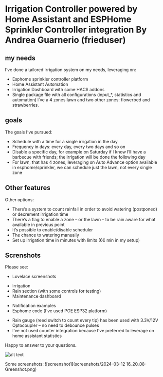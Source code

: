 # Irrigation Controller powered by Home Assistant and ESPHome Sprinkler Controller integration By Andrea Guarnerio (frieduser)

## my needs
I’ve done a tailored irrigation system on my needs, leveraging on:
*	Esphome sprinkler controller platform
*	Home Assistant Automation
*	Irrigation Dashboard with some HACS addons
*	Single package file with all configurations (input_*, statistics and automation)
I’ve a 4 zones lawn and two other zones: flowerbed and strawberries.

## goals
The goals I’ve pursued:
*	Schedule with a time for a single irrigation in the day
*	Frequency in days: every day, every two days and so on
*	Disable a specific day, for example on Saturday if I know I’ll have a barbecue with friends; the irrigation will be done the following day
*	For lawn, that has 4 zones, leveraging on Auto Advance option available in esphome/sprinkler, we can schedule just the lawn, not every single zone

## Other features
Other options:
*	There’s a system to count rainfall in order to avoid watering (postponed) or decrement irrigation time
*	There’s a flag to enable a zone – or the lawn – to be rain aware for what available in previous point
*	It’s possible to enable/disable scheduler
*	The chance to watering manually
*	Set up irrigation time in minutes with limits (60 min in my setup)

## Screnshots
Please see:
*	Lovelace screenshots
  -	Irrigation
  -	Rain section (with some controls for testing)
  -	Maintenance dashboard
*	Notification examples
*	Esphome code (I’ve used POE ESP32 platform)
  -	Rain gauge (reed switch to count every tip) has been used with 3.3V/12V Optocoupler – no need to debounce pulses
  -	I’ve not used counter integration because I’ve preferred to leverage on home assistant statistics

Happy to answer to your questions.

![alt text](screenshots/hass02.png "Screenshot Example")

Some screenshots:
![screenshot1](screenshots/2024-03-12 16_20_08-Greenshot.png)

